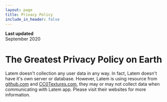 ```yaml
---
layout: page
title: Privacy Policy
include_in_header: false
---
```


**Last updated**  
September 2020

# The Greatest Privacy Policy on Earth
Latem doesn't collection any user data in any way. In fact, Latem doesn't have it's own server or database. However, Latem is using resource from [github.com](github.com) and [CC0Textures.com](CC0Textures.com), they may or may not collect data when communicating with Latem app. Please visit their websites for more information.

